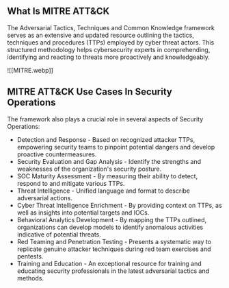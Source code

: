 ## What Is MITRE ATT&CK

The Adversarial Tactics, Techniques and Common Knowledge framework serves as an extensive and updated resource outlining the tactics, techniques and procedures (TTPs) employed by cyber threat actors. This structured methodology helps cybersecurity experts in comprehending, identifying and reacting to threats more proactively and knowledgeably. 

![[MITRE.webp]]
## MITRE ATT&CK Use Cases In Security Operations

The framework also plays a crucial role in several aspects of Security Operations:
- Detection and Response - Based on recognized attacker TTPs, empowering security teams to pinpoint potential dangers and develop proactive countermeasures.
- Security Evaluation and Gap Analysis - Identify the strengths and weaknesses of the organization's security posture.
- SOC Maturity Assessment - By measuring their ability to detect, respond to and mitigate various TTPs.
- Threat Intelligence - Unified language and format to describe adversarial actions.
- Cyber Threat Intelligence Enrichment - By providing context on TTPs, as well as insights into potential targets and IOCs.
- Behavioral Analytics Development - By mapping the TTPs outlined, organizations can develop models to identify anomalous activities indicative of potential threats.
- Red Teaming and Penetration Testing - Presents a systematic way to replicate genuine attacker techniques during red team exercises and pentests.
- Training and Education - An exceptional resource for training and educating security professionals in the latest adversarial tactics and methods.

